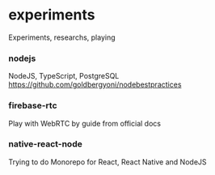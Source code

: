 # experiments
Experiments, researchs, playing

### nodejs
NodeJS, TypeScript, PostgreSQL
https://github.com/goldbergyoni/nodebestpractices

### firebase-rtc
Play with WebRTC by guide from official docs

### native-react-node
Trying to do Monorepo for React, React Native and NodeJS
